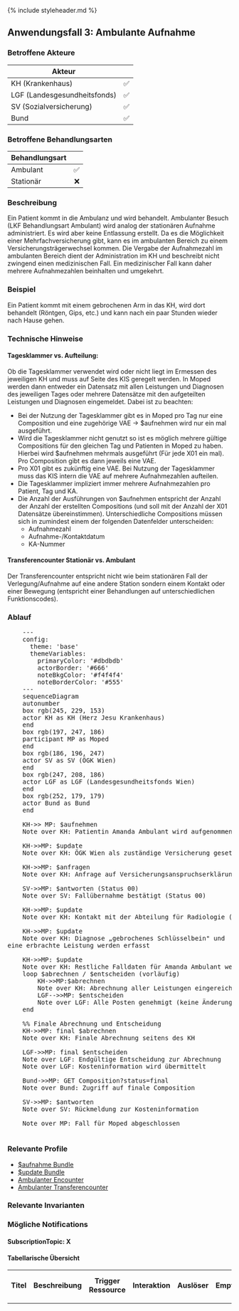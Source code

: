 {% include styleheader.md %}

## Anwendungsfall 3: Ambulante Aufnahme

### Betroffene Akteure

| Akteur            |  |
|-------------------|--------------:|
| KH (Krankenhaus)  |      ✅ |
| LGF (Landesgesundheitsfonds) |  ✅  |
| SV (Sozialversicherung)      |  ✅  |
| Bund            |  ✅  |

### Betroffene Behandlungsarten

| Behandlungsart| |
|-----------|----:|
| Ambulant  |  ✅  |
| Stationär |  ❌  |


### Beschreibung
Ein Patient kommt in die Ambulanz und wird behandelt. Ambulanter Besuch (LKF Behandlungsart Ambulant) wird analog der stationären Aufnahme administriert. Es wird aber keine Entlassung erstellt. Da es die Möglichkeit einer Mehrfachversicherung gibt, kann es im ambulanten Bereich zu einem Versicherungsträgerwechsel kommen. Die Vergabe der Aufnahmezahl im ambulanten Bereich dient der Administration im KH und beschreibt nicht zwingend einen medizinischen Fall. Ein medizinischer Fall kann daher mehrere Aufnahmezahlen beinhalten und umgekehrt.

### Beispiel
Ein Patient kommt mit einem gebrochenen Arm in das KH, wird dort behandelt (Röntgen, Gips, etc.) und kann nach ein paar Stunden wieder nach Hause gehen.

### Technische Hinweise
#### Tagesklammer vs. Aufteilung:
Ob die Tagesklammer verwendet wird oder nicht liegt im Ermessen des jeweiligen KH und muss auf Seite des KIS geregelt werden. In Moped werden dann entweder ein Datensatz mit allen Leistungen und Diagnosen des jeweiligen Tages oder mehrere Datensätze mit den aufgeteilten Leistungen und Diagnosen eingemeldet. Dabei ist zu beachten:
- Bei der Nutzung der Tagesklammer gibt es in Moped pro Tag nur eine Composition und eine zugehörige VAE -> $aufnehmen wird nur ein mal ausgeführt.
- Wird die Tagesklammer nicht genutzt so ist es möglich mehrere gültige Compositions für den gleichen Tag und Patienten in Moped zu haben. Hierbei wird $aufnehmen mehrmals ausgeführt (Für jede X01 ein mal). Pro Composition gibt es dann jeweils eine VAE.
- Pro X01 gibt es zukünftig eine VAE. Bei Nutzung der Tagesklammer muss das KIS intern die VAE auf mehrere Aufnahmezahlen aufteilen.  
- Die Tagesklammer impliziert immer mehrere Aufnahmezahlen pro Patient, Tag und KA.
- Die Anzahl der Ausführungen von $aufnehmen entspricht der Anzahl der Anzahl der erstellten Compositions (und soll mit der Anzahl der X01 Datensätze übereinstimmen). Unterschiedliche Compositions müssen sich in zumindest einem der folgenden Datenfelder unterscheiden: 
    - Aufnahmezahl
    - Aufnahme-/Kontaktdatum
    - KA-Nummer

#### Transferencounter Stationär vs. Ambulant
Der Transferencounter entspricht nicht wie beim stationären Fall der Verlegung/Aufnahme auf eine andere Station sondern einem Kontakt oder einer Bewegung (entspricht einer Behandlungen auf unterschiedlichen Funktionscodes).

### Ablauf 
<pre class="mermaid">
    ---
    config:
      theme: 'base'
      themeVariables:
        primaryColor: '#dbdbdb'         
        actorBorder: '#666'
        noteBkgColor: '#f4f4f4'
        noteBorderColor: '#555'
    ---
    sequenceDiagram
    autonumber
    box rgb(245, 229, 153)
    actor KH as KH (Herz Jesu Krankenhaus)
    end
    box rgb(197, 247, 186)
    participant MP as Moped
    end
    box rgb(186, 196, 247)
    actor SV as SV (ÖGK Wien)
    end
    box rgb(247, 208, 186)
    actor LGF as LGF (Landesgesundheitsfonds Wien)
    end
    box rgb(252, 179, 179) 
    actor Bund as Bund 
    end

    KH->> MP: $aufnehmen
    Note over KH: Patientin Amanda Ambulant wird aufgenommen

    KH->>MP: $update
    Note over KH: ÖGK Wien als zuständige Versicherung gesetzt

    KH->>MP: $anfragen
    Note over KH: Anfrage auf Versicherungsanspruchserklärung 

    SV->>MP: $antworten (Status 00)
    Note over SV: Fallübernahme bestätigt (Status 00) 

    KH->>MP: $update
    Note over KH: Kontakt mit der Abteilung für Radiologie (Röntgen)

    KH->>MP: $update
    Note over KH: Diagnose „gebrochenes Schlüsselbein" und <br/>eine erbrachte Leistung werden erfasst 

    KH->>MP: $update
    Note over KH: Restliche Falldaten für Amanda Ambulant werden ergänzt
    loop $abrechnen / $entscheiden (vorläufig)
        KH->>MP:$abrechnen 
        Note over KH: Abrechnung aller Leistungen eingereicht
        LGF-->>MP: $entscheiden 
        Note over LGF: Alle Posten genehmigt (keine Änderungen)
    end

    %% Finale Abrechnung und Entscheidung
    KH->>MP: final $abrechnen 
    Note over KH: Finale Abrechnung seitens des KH

    LGF->>MP: final $entscheiden
    Note over LGF: Endgültige Entscheidung zur Abrechnung 
    Note over LGF: Kosteninformation wird übermittelt 

    Bund->>MP: GET Composition?status=final
    Note over Bund: Zugriff auf finale Composition 

    SV->>MP: $antworten
    Note over SV: Rückmeldung zur Kosteninformation

    Note over MP: Fall für Moped abgeschlossen

</pre>

### Relevante Profile
- [$aufnahme Bundle](StructureDefinition-MopedUpdateBundleKH.html)
- [$update Bundle](StructureDefinition-MopedUpdateBundleKH.html)
- [Ambulanter Encounter](StructureDefinition-MopedEncounterA.html)
- [Ambulanter Transferencounter](StructureDefinition-MopedTransferEncounterA.html)

### Relevante Invarianten

### Mögliche Notifications

#### SubscriptionTopic: X 

#### Tabellarische Übersicht

<table class="table-responsive">
  <tr>
    <th>Titel</th>
    <th>Beschreibung</th>
    <th>Trigger Ressource</th>
    <th>Interaktion</th>
    <th>Auslöser</th>
    <th>Empfänger</th>
    <th>Beschreibung zusätzlicher Bedingungen</th>
    <th>Relevantes Feld</th>
    <th>Bedingung</th>
  </tr>
  <tr>
    <td></td>
    <td></td>
    <td></td>
    <td></td>
    <td></td>
    <td></td>
    <td></td>
    <td></td>
    <td></td>
  </tr>
</table>